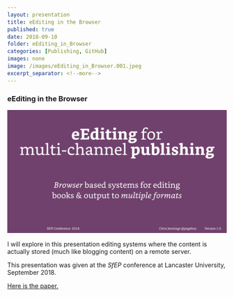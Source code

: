```yaml
---
layout: presentation
title: eEditing in the Browser
published: true
date: 2018-09-10
folder: eEditing_in_Browser
categories: [Publishing, GitHub]
images: none
image: /images/eEditing_in_Browser.001.jpeg
excerpt_separator: <!--more-->
---
```

### eEditing in the Browser

[![The first frame of the presentation](/images/eEditing_in_Browser.001.jpeg)](/images/eEditing_in_Browser.001.jpeg)

<!--more-->

I will explore in this presentation editing systems where the content is actually stored (much like blogging content) on a remote server.

This presentation was given at the _SfEP_ conference at Lancaster University, September 2018.

[Here is the paper.][1d4b7ce7]

  [1d4b7ce7]: _papers/eEditing4multi-channel "read the paper"
